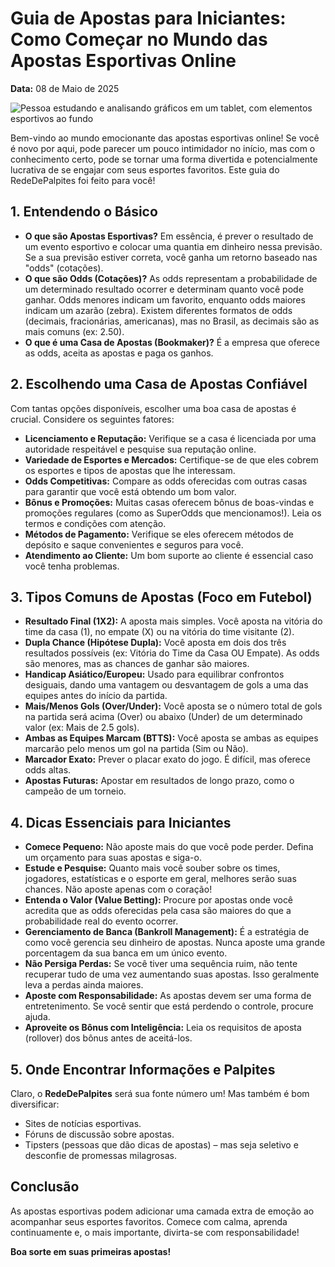 # Guia de Apostas para Iniciantes: Como Começar no Mundo das Apostas Esportivas Online

**Data:** 08 de Maio de 2025

![Pessoa estudando e analisando gráficos em um tablet, com elementos esportivos ao fundo](/images/stock/futebol_goleiro_defesa.webp)

Bem-vindo ao mundo emocionante das apostas esportivas online! Se você é novo por aqui, pode parecer um pouco intimidador no início, mas com o conhecimento certo, pode se tornar uma forma divertida e potencialmente lucrativa de se engajar com seus esportes favoritos. Este guia do RedeDePalpites foi feito para você!

## 1. Entendendo o Básico

*   **O que são Apostas Esportivas?** Em essência, é prever o resultado de um evento esportivo e colocar uma quantia em dinheiro nessa previsão. Se a sua previsão estiver correta, você ganha um retorno baseado nas "odds" (cotações).
*   **O que são Odds (Cotações)?** As odds representam a probabilidade de um determinado resultado ocorrer e determinam quanto você pode ganhar. Odds menores indicam um favorito, enquanto odds maiores indicam um azarão (zebra). Existem diferentes formatos de odds (decimais, fracionárias, americanas), mas no Brasil, as decimais são as mais comuns (ex: 2.50).
*   **O que é uma Casa de Apostas (Bookmaker)?** É a empresa que oferece as odds, aceita as apostas e paga os ganhos.

## 2. Escolhendo uma Casa de Apostas Confiável

Com tantas opções disponíveis, escolher uma boa casa de apostas é crucial. Considere os seguintes fatores:

*   **Licenciamento e Reputação:** Verifique se a casa é licenciada por uma autoridade respeitável e pesquise sua reputação online.
*   **Variedade de Esportes e Mercados:** Certifique-se de que eles cobrem os esportes e tipos de apostas que lhe interessam.
*   **Odds Competitivas:** Compare as odds oferecidas com outras casas para garantir que você está obtendo um bom valor.
*   **Bônus e Promoções:** Muitas casas oferecem bônus de boas-vindas e promoções regulares (como as SuperOdds que mencionamos!). Leia os termos e condições com atenção.
*   **Métodos de Pagamento:** Verifique se eles oferecem métodos de depósito e saque convenientes e seguros para você.
*   **Atendimento ao Cliente:** Um bom suporte ao cliente é essencial caso você tenha problemas.

## 3. Tipos Comuns de Apostas (Foco em Futebol)

*   **Resultado Final (1X2):** A aposta mais simples. Você aposta na vitória do time da casa (1), no empate (X) ou na vitória do time visitante (2).
*   **Dupla Chance (Hipótese Dupla):** Você aposta em dois dos três resultados possíveis (ex: Vitória do Time da Casa OU Empate). As odds são menores, mas as chances de ganhar são maiores.
*   **Handicap Asiático/Europeu:** Usado para equilibrar confrontos desiguais, dando uma vantagem ou desvantagem de gols a uma das equipes antes do início da partida.
*   **Mais/Menos Gols (Over/Under):** Você aposta se o número total de gols na partida será acima (Over) ou abaixo (Under) de um determinado valor (ex: Mais de 2.5 gols).
*   **Ambas as Equipes Marcam (BTTS):** Você aposta se ambas as equipes marcarão pelo menos um gol na partida (Sim ou Não).
*   **Marcador Exato:** Prever o placar exato do jogo. É difícil, mas oferece odds altas.
*   **Apostas Futuras:** Apostar em resultados de longo prazo, como o campeão de um torneio.

## 4. Dicas Essenciais para Iniciantes

*   **Comece Pequeno:** Não aposte mais do que você pode perder. Defina um orçamento para suas apostas e siga-o.
*   **Estude e Pesquise:** Quanto mais você souber sobre os times, jogadores, estatísticas e o esporte em geral, melhores serão suas chances. Não aposte apenas com o coração!
*   **Entenda o Valor (Value Betting):** Procure por apostas onde você acredita que as odds oferecidas pela casa são maiores do que a probabilidade real do evento ocorrer.
*   **Gerenciamento de Banca (Bankroll Management):** É a estratégia de como você gerencia seu dinheiro de apostas. Nunca aposte uma grande porcentagem da sua banca em um único evento.
*   **Não Persiga Perdas:** Se você tiver uma sequência ruim, não tente recuperar tudo de uma vez aumentando suas apostas. Isso geralmente leva a perdas ainda maiores.
*   **Aposte com Responsabilidade:** As apostas devem ser uma forma de entretenimento. Se você sentir que está perdendo o controle, procure ajuda.
*   **Aproveite os Bônus com Inteligência:** Leia os requisitos de aposta (rollover) dos bônus antes de aceitá-los.

## 5. Onde Encontrar Informações e Palpites

Claro, o **RedeDePalpites** será sua fonte número um! Mas também é bom diversificar:

*   Sites de notícias esportivas.
*   Fóruns de discussão sobre apostas.
*   Tipsters (pessoas que dão dicas de apostas) – mas seja seletivo e desconfie de promessas milagrosas.

## Conclusão

As apostas esportivas podem adicionar uma camada extra de emoção ao acompanhar seus esportes favoritos. Comece com calma, aprenda continuamente e, o mais importante, divirta-se com responsabilidade!

**Boa sorte em suas primeiras apostas!**

